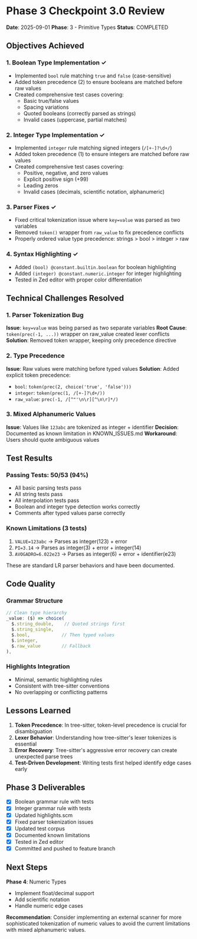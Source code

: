 # Phase 3 Checkpoint 3.0 Review

**Date**: 2025-09-01
**Phase**: 3 - Primitive Types
**Status**: COMPLETED

## Objectives Achieved

### 1. Boolean Type Implementation ✓
- Implemented `bool` rule matching `true` and `false` (case-sensitive)
- Added token precedence (2) to ensure booleans are matched before raw values
- Created comprehensive test cases covering:
  - Basic true/false values
  - Spacing variations
  - Quoted booleans (correctly parsed as strings)
  - Invalid cases (uppercase, partial matches)

### 2. Integer Type Implementation ✓
- Implemented `integer` rule matching signed integers (`/[+-]?\d+/`)
- Added token precedence (1) to ensure integers are matched before raw values
- Created comprehensive test cases covering:
  - Positive, negative, and zero values
  - Explicit positive sign (+99)
  - Leading zeros
  - Invalid cases (decimals, scientific notation, alphanumeric)

### 3. Parser Fixes ✓
- Fixed critical tokenization issue where `key=value` was parsed as two variables
- Removed `token()` wrapper from `raw_value` to fix precedence conflicts
- Properly ordered value type precedence: strings > bool > integer > raw

### 4. Syntax Highlighting ✓
- Added `(bool) @constant.builtin.boolean` for boolean highlighting
- Added `(integer) @constant.numeric.integer` for integer highlighting
- Tested in Zed editor with proper color differentiation

## Technical Challenges Resolved

### 1. Parser Tokenization Bug
**Issue**: `key=value` was being parsed as two separate variables
**Root Cause**: `token(prec(-1, ...))` wrapper on raw_value created lexer conflicts
**Solution**: Removed token wrapper, keeping only precedence directive

### 2. Type Precedence
**Issue**: Raw values were matching before typed values
**Solution**: Added explicit token precedence:
- `bool`: `token(prec(2, choice('true', 'false')))`
- `integer`: `token(prec(1, /[+-]?\d+/))`
- `raw_value`: `prec(-1, /[^"'\n\r][^\n\r]*/)`

### 3. Mixed Alphanumeric Values
**Issue**: Values like `123abc` are tokenized as integer + identifier
**Decision**: Documented as known limitation in KNOWN_ISSUES.md
**Workaround**: Users should quote ambiguous values

## Test Results

### Passing Tests: 50/53 (94%)
- All basic parsing tests pass
- All string tests pass
- All interpolation tests pass
- Boolean and integer type detection works correctly
- Comments after typed values parse correctly

### Known Limitations (3 tests)
1. `VALUE=123abc` → Parses as integer(123) + error
2. `PI=3.14` → Parses as integer(3) + error + integer(14)
3. `AVOGADRO=6.022e23` → Parses as integer(6) + error + identifier(e23)

These are standard LR parser behaviors and have been documented.

## Code Quality

### Grammar Structure
```javascript
// Clean type hierarchy
_value: ($) => choice(
  $.string_double,    // Quoted strings first
  $.string_single,    
  $.bool,            // Then typed values
  $.integer,
  $.raw_value        // Fallback
),
```

### Highlights Integration
- Minimal, semantic highlighting rules
- Consistent with tree-sitter conventions
- No overlapping or conflicting patterns

## Lessons Learned

1. **Token Precedence**: In tree-sitter, token-level precedence is crucial for disambiguation
2. **Lexer Behavior**: Understanding how tree-sitter's lexer tokenizes is essential
3. **Error Recovery**: Tree-sitter's aggressive error recovery can create unexpected parse trees
4. **Test-Driven Development**: Writing tests first helped identify edge cases early

## Phase 3 Deliverables

- [x] Boolean grammar rule with tests
- [x] Integer grammar rule with tests
- [x] Updated highlights.scm
- [x] Fixed parser tokenization issues
- [x] Updated test corpus
- [x] Documented known limitations
- [x] Tested in Zed editor
- [x] Committed and pushed to feature branch

## Next Steps

**Phase 4**: Numeric Types
- Implement float/decimal support
- Add scientific notation
- Handle numeric edge cases

**Recommendation**: Consider implementing an external scanner for more sophisticated tokenization of numeric values to avoid the current limitations with mixed alphanumeric values.